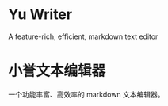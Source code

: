 # Yu Writer

A feature-rich, efficient, markdown text editor

# 小誉文本编辑器

一个功能丰富、高效率的 markdown 文本编辑器。

